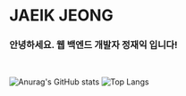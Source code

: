 # JAEIK JEONG

### 안녕하세요. 웹 백엔드 개발자 정재익 입니다!

<br>

![Anurag's GitHub stats](https://github-readme-stats.vercel.app/api?username=anuraghazra&show_icons=true&theme=radical)
![Top Langs](https://github-readme-stats.vercel.app/api/top-langs/?username=anuraghazra&layout=compact)

<br>
